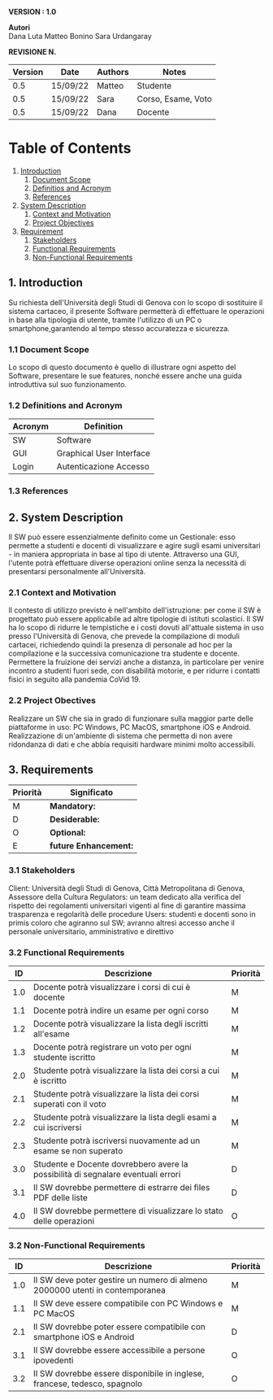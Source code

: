 **VERSION : 1.0**

**Autori**  
Dana Luta
Matteo Bonino
Sara Urdangaray

**REVISIONE N.**

| Version    | Date        | Authors      | Notes        |
| ----------- | ----------- | ----------- | ----------- |
| 0.5 | 15/09/22 | Matteo | Studente |
| 0.5 | 15/09/22 | Sara | Corso, Esame, Voto |
| 0.5 | 15/09/22 | Dana | Docente |
# Table of Contents

1. [Introduction](#p1)
	1. [Document Scope](#sp1.1)
	2. [Definitios and Acronym](#sp1.2) 
	3. [References](#sp1.3)
2. [System Description](#p2)
	1. [Context and Motivation](#sp2.1)
	2. [Project Objectives](#sp2.2)
3. [Requirement](#p3)
 	1. [Stakeholders](#sp3.1)
 	2. [Functional Requirements](#sp3.2)
 	3. [Non-Functional Requirements](#sp3.3)
  
  

<a name="p1"></a>

## 1. Introduction

<a name="sp1.1"></a>
Su richiesta dell'Università degli Studi di Genova con lo scopo  di  sostituire il
sistema cartaceo, il presente Software permetterà di effettuare le operazioni in base alla 
tipologia di utente, tramite l'utilizzo di un PC o smartphone,garantendo al tempo stesso accuratezza e sicurezza.

### 1.1 Document Scope
Lo scopo  di questo documento è quello di illustrare ogni aspetto del Software, presentare 
le sue features, nonché essere anche una guida introduttiva sul suo funzionamento.

<a name="sp1.2"></a>

### 1.2 Definitions and Acronym

| Acronym				| Definition | 
| ------------------------------------- | ----------- | 
| SW                                    | Software |
| GUI					| Graphical User Interface |
| Login					| Autenticazione Accesso |

<a name="sp1.3"></a>

### 1.3 References 

<a name="p2"></a>

## 2. System Description
<a name="sp2.15"></a>
Il SW può essere essenzialmente definito come un Gestionale: esso permette a studenti e 
docenti di visualizzare e agire sugli esami universitari - in maniera appropriata in base 
al tipo di utente. Attraverso una GUI, l'utente potrà effettuare diverse operazioni 
online senza la necessità di presentarsi personalmente all'Università.

### 2.1 Context and Motivation
Il contesto di utilizzo previsto è nell'ambito dell'istruzione: per come il SW è progettato
può essere applicabile ad altre tipologie di istituti scolastici.
Il SW ha lo scopo di ridurre le tempistiche e i costi dovuti all'attuale sistema in uso 
presso l'Università di Genova, che prevede la compilazione di moduli cartacei, richiedendo
quindi la presenza di personale ad hoc per la compilazione e la successiva comunicazione 
tra studente e docente.
Permettere la fruizione dei servizi anche a distanza, in particolare per venire incontro
a studenti fuori sede, con disabilità motorie, e per ridurre i contatti fisici in seguito 
alla pandemia CoVid 19.

<a name="sp2.2"></a>

### 2.2 Project Obectives 
Realizzare un SW che sia in grado di funzionare sulla maggior parte delle piattaforme in 
uso: PC Windows, PC MacOS, smartphone iOS e Android. 
Realizzazione di un'ambiente di sistema che permetta di non avere ridondanza di dati e 
che abbia requisiti hardware minimi molto accessibili.

<a name="p3"></a>

## 3. Requirements

| Priorità | Significato | 
| --------------- | ----------- | 
| M | **Mandatory:**   |
| D | **Desiderable:** |
| O | **Optional:**    |
| E | **future Enhancement:** |

<a name="sp3.1"></a>
### 3.1 Stakeholders
Client: Università degli Studi di Genova, Città Metropolitana di Genova, Assessore 
della Cultura
Regulators: un team dedicato alla verifica del rispetto dei regolamenti universitari 
vigenti al fine di garantire massima trasparenza e regolarità delle procedure
Users: studenti e docenti sono in primis coloro che agiranno sul SW; avranno altresì 
accesso anche il personale universitario, amministrativo e direttivo

<a name="sp3.2"></a>
### 3.2 Functional Requirements 

| ID | Descrizione | Priorità |
| --------------- | ----------- | ---------- | 
| 1.0 |  Docente potrà visualizzare i corsi di cui è docente  |M|
| 1.1 |  Docente potrà indire un esame per ogni corso |M|
| 1.2 |  Docente potrà visualizzare la lista degli iscritti all'esame |M|
| 1.3 |  Docente potrà registrare un voto per ogni studente iscritto |M|
| 2.0 |  Studente potrà visualizzare la lista dei corsi a cui è iscritto |M|
| 2.1 |	 Studente potrà visualizzare la lista dei corsi superati con il voto |M|
| 2.2 |  Studente potrà visualizzare la lista degli esami a cui iscriversi |M|
| 2.3 |  Studente potrà iscriversi nuovamente ad un esame se non superato |M|
| 3.0 |  Studente e Docente dovrebbero avere la possibilità di segnalare eventuali errori |D|
| 3.1 |  Il SW dovrebbe permettere di estrarre dei files PDF delle liste |D|
| 4.0 |  Il SW dovrebbe permettere di visualizzare lo stato delle operazioni |O|

<a name="sp3.3"></a>
### 3.2 Non-Functional Requirements 
 
| ID | Descrizione | Priorità |
| --------------- | ----------- | ---------- | 
| 1.0 | Il SW deve poter gestire un numero di almeno 2000000 utenti in contemporanea |M|
| 1.1 | Il SW deve essere compatibile con PC Windows e PC MacOS |M|
| 2.1 | Il SW dovrebbe poter essere compatibile con smartphone iOS e Android |D|
| 3.1 | Il SW dovrebbe essere accessibile a persone ipovedenti |O|
| 3.2 | Il SW dovrebbe essere disponibile in inglese, francese, tedesco, spagnolo |O|
